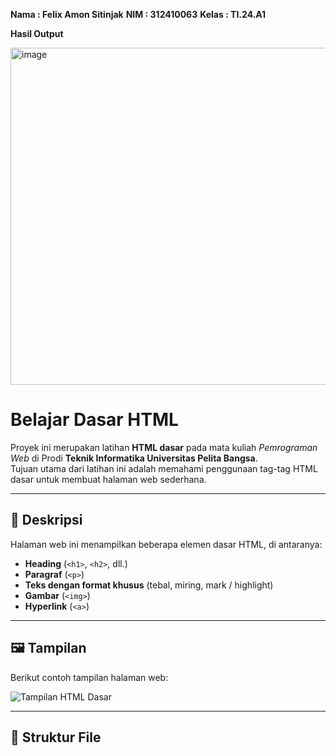 **Nama : Felix Amon Sitinjak**
**NIM : 312410063**
**Kelas : TI.24.A1**

**Hasil Output**

<img width="959" height="539" alt="image" src="https://github.com/user-attachments/assets/45d1e59b-4406-4301-8bd6-dab852cdb833" />

# Belajar Dasar HTML

Proyek ini merupakan latihan **HTML dasar** pada mata kuliah *Pemrograman Web* di Prodi **Teknik Informatika Universitas Pelita Bangsa**.  
Tujuan utama dari latihan ini adalah memahami penggunaan tag-tag HTML dasar untuk membuat halaman web sederhana.

---

## 📖 Deskripsi
Halaman web ini menampilkan beberapa elemen dasar HTML, di antaranya:
- **Heading** (`<h1>`, `<h2>`, dll.)
- **Paragraf** (`<p>`)
- **Teks dengan format khusus** (tebal, miring, mark / highlight)
- **Gambar** (`<img>`)
- **Hyperlink** (`<a>`)

---

## 🖼️ Tampilan
Berikut contoh tampilan halaman web:

![Tampilan HTML Dasar](./screenshot.png)

---

## 📂 Struktur File
